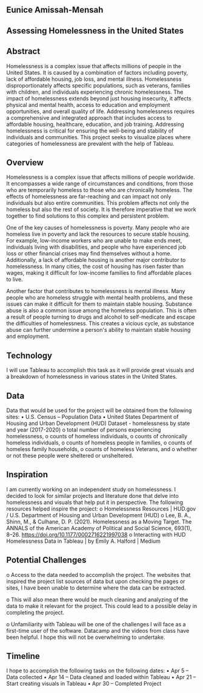 ## Eunice Amissah-Mensah

## Assessing Homelessness in the United States

## Abstract
Homelessness is a complex issue that affects millions of people in the United States. It is caused by a combination of factors including poverty, lack of affordable housing, job loss, and mental illness. Homelessness disproportionately affects specific populations, such as veterans, families with children, and individuals experiencing chronic homelessness. The impact of homelessness extends beyond just housing insecurity, it affects physical and mental health, access to education and employment opportunities, and overall quality of life. Addressing homelessness requires a comprehensive and integrated approach that includes access to affordable housing, healthcare, education, and job training. Addressing homelessness is critical for ensuring the well-being and stability of individuals and communities. This project seeks to visualize places where categories of homelessness are prevalent with the help of  Tableau.

## Overview
Homelessness is a complex issue that affects millions of people worldwide. It encompasses a wide range of circumstances and conditions, from those who are temporarily homeless to those who are chronically homeless. The effects of homelessness are far-reaching and can impact not only individuals but also entire communities. This problem affects not only the homeless but also the rest of society. It is therefore imperative that we work together to find solutions to this complex and persistent problem.

One of the key causes of homelessness is poverty. Many people who are homeless live in poverty and lack the resources to secure stable housing. For example, low-income workers who are unable to make ends meet, individuals living with disabilities, and people who have experienced job loss or other financial crises may find themselves without a home. Additionally, a lack of affordable housing is another major contributor to homelessness. In many cities, the cost of housing has risen faster than wages, making it difficult for low-income families to find affordable places to live.

Another factor that contributes to homelessness is mental illness. Many people who are homeless struggle with mental health problems, and these issues can make it difficult for them to maintain stable housing. Substance abuse is also a common issue among the homeless population. This is often a result of people turning to drugs and alcohol to self-medicate and escape the difficulties of homelessness. This creates a vicious cycle, as substance abuse can further undermine a person's ability to maintain stable housing and employment.

## Technology
I will use Tableau to accomplish this task as it will provide great visuals and a breakdown of homelessness in various states in the United States.

## Data
Data that would be used for the project will be obtained from the following sites:
•	U.S. Census – Population Data
•	United States Department of Housing and Urban Development (HUD) Dataset - homelessness by state and year (2017-2020)
o	 total number of persons experiencing homelessness, 
o	counts of homeless individuals, 
o	counts of chronically homeless individuals, 
o	counts of homeless people in families, 
o	counts of homeless family households, 
o	counts of homeless Veterans, and 
o	whether or not these people were sheltered or unsheltered.

## Inspiration
I am currently working on an independent study on homelessness. I decided to look for similar projects and literature done that delve into homelessness and visuals that help put it in perspective. The following resources helped inspire the project:
o	Homelessness Resources | HUD.gov / U.S. Department of Housing and Urban Development (HUD)
o	Lee, B. A., Shinn, M., & Culhane, D. P. (2021). Homelessness as a Moving Target. The ANNALS of the American Academy of Political and Social Science, 693(1), 8–26. https://doi.org/10.1177/0002716221997038
o	Interacting with HUD Homelessness Data in Tableau | by Emily A. Halford | Medium

## Potential Challenges

o Access to the data needed to accomplish the project. The websites that inspired the project list sources of data but upon checking the pages or sites, I have been unable to determine where the data can be extracted. 

o This will also mean there would be much cleaning and analyzing of the data to make it relevant for the project. This could lead to a possible delay in completing the project.

o Unfamiliarity with Tableau will be one of the challenges I will face as a first-time user of the software. Datacamp and the videos from class have been helpful. I hope this will not be overwhelming to undertake.

## Timeline

I hope to accomplish the following tasks on the following dates:
•	Apr 5 – Data collected
•	Apr 14 – Data cleaned and loaded within Tableau
•	Apr 21 – Start creating visuals in Tableau
•	Apr 30 – Completed Project

